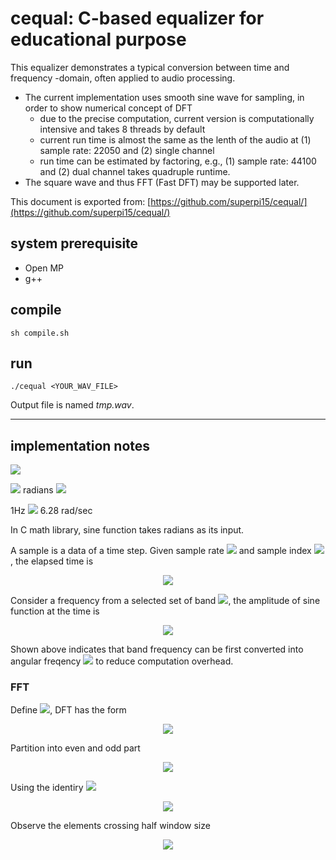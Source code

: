 # cequal: C-based equalizer for educational purpose 

This equalizer demonstrates a typical conversion between time and frequency -domain, often applied to audio processing. 

* The current implementation uses smooth sine wave for sampling, in order to show numerical concept of DFT
  * due to the precise computation, current version is computationally intensive and takes 8 threads by default
  * current run time is almost the same as the lenth of the audio at (1) sample rate: 22050 and (2) single channel
  * run time can be estimated by factoring, e.g., (1) sample rate: 44100 and (2) dual channel takes quadruple runtime. 
* The square wave and thus FFT (Fast DFT) may be supported later.

This document is exported from: [https://github.com/superpi15/cequal/](https://github.com/superpi15/cequal/)

## system prerequisite 

* Open MP
* g++ 

## compile
```shell
sh compile.sh
```

## run 

```shell
./cequal <YOUR_WAV_FILE>
```
Output file is named *tmp.wav*.

--- --- ---

## implementation notes 

![](https://latex.codecogs.com/svg.latex?{e^{i\phi}=\cos{\phi}+i\sin{\phi}})

![](https://latex.codecogs.com/svg.latex?{2\pi}) radians 
![](https://latex.codecogs.com/svg.latex?{=360\degree})

1Hz ![](https://latex.codecogs.com/svg.latex?{\approx}) 6.28 rad/sec

In C math library, sine function takes radians as its input. 


A sample is a data of a time step. 
Given sample rate ![](https://latex.codecogs.com/svg.latex?{\alpha}) 
and sample index ![](https://latex.codecogs.com/svg.latex?{k}), 
the elapsed time is <br/>
<p align="center">
<img src="https://latex.codecogs.com/svg.latex?{\frac{k}{\alpha}}"/>
</p>

Consider a frequency from a selected set of band ![](https://latex.codecogs.com/svg.latex?{f_i\in\\{f_1,f_2,...,f_n\\}}), the amplitude of sine function at the time is <br/>
<p align="center">
<img src="https://latex.codecogs.com/svg.latex?{{\sin}2\pi{f_i}\frac{k}{\alpha}={\sin}\omega_i\frac{k}{\alpha}}"/>
</p>

Shown above indicates that band frequency can be first converted into angular freqency 
![](https://latex.codecogs.com/svg.latex?{\omega})
to reduce computation overhead. 


### FFT 

Define 
![](https://latex.codecogs.com/svg.latex?{W_N=e^{-j(2\pi/N)}}), DFT has the form 

<p align="center">
<img src="https://latex.codecogs.com/svg.latex?{X(k)=\sum^{N-1}_{n=0}x(n)W^{kn}_{N}}"/>
</p>

Partition into even and odd part 

<p align="center">
<img src="https://latex.codecogs.com/svg.latex?{X(k)=\sum^{N-1}_{r=0,n=2r}x(n)W^{kn}_{N}+\sum^{N-1}_{r=0,n=2r+1}x(n)W^{kn}_{N}}"/>
</p>

Using the identiry 
![](https://latex.codecogs.com/svg.latex?{W^2_N=(e^{-j(2\pi/N)})^2=e^{-j(2\pi/(N/2))}=W_{N/2}})

<p align="center">
<img src="https://latex.codecogs.com/svg.latex?{X(k)=\sum^{N/2-1}_{r=0}x(2r)W^{kr}_{N/2}+W^k_{N}\sum^{N/2-1}_{r=0}x(2r+1)W^{kr}_{N/2}}"/>
</p>

Observe the elements crossing half window size

<p align="center">
<img src="https://latex.codecogs.com/svg.latex?{X(k+N/2)=\sum^{N/2-1}_{r=0}x(2r)W^{kr}_{N/2}-W^k_{N}\sum^{N/2-1}_{r=0}x(2r+1)W^{kr}_{N/2}}"/>
</p>




